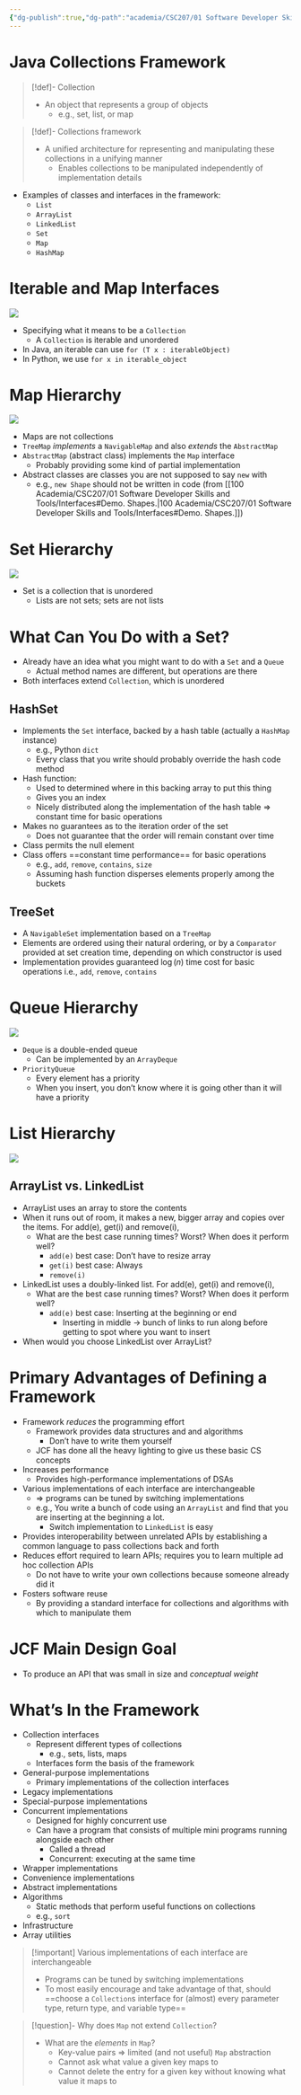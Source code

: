 ```yaml
---
{"dg-publish":true,"dg-path":"academia/CSC207/01 Software Developer Skills and Tools/Java Collections Framework.md","permalink":"/academia/csc-207/01-software-developer-skills-and-tools/java-collections-framework/","tags":["#lecture","#note","cs","java","university"],"created":"2024-09-20T13:19:24.000-04:00","updated":"2024-10-30T20:51:50.002-04:00"}
---
```



# Java Collections Framework

> [!def]- Collection
> - An object that represents a group of objects
>     - e.g., set, list, or map

> [!def]- Collections framework
> - A unified architecture for representing and manipulating these collections in a unifying manner
>     - Enables collections to be manipulated independently of implementation details

- Examples of classes and interfaces in the framework:
    - `List`
    - `ArrayList`
    - `LinkedList`
    - `Set`
    - `Map`
    - `HashMap`

# Iterable and Map Interfaces

![](https://i.imgur.com/kmrYOdp.png)

- Specifying what it means to be a `Collection`
    - A `Collection` is iterable and unordered
- In Java, an iterable can use `for (T x : iterableObject)`
- In Python, we use `for x in iterable_object`

# Map Hierarchy

![](https://i.imgur.com/0KDTDW9.png)

- Maps are not collections
- `TreeMap` *implements* a `NavigableMap` and also *extends* the `AbstractMap`
- `AbstractMap` (abstract class) implements the `Map` interface
    - Probably providing some kind of partial implementation
- Abstract classes are classes you are not supposed to say `new` with
    - e.g., `new Shape` should not be written in code (from [[100 Academia/CSC207/01 Software Developer Skills and Tools/Interfaces#Demo. Shapes.\|100 Academia/CSC207/01 Software Developer Skills and Tools/Interfaces#Demo. Shapes.]])

# Set Hierarchy

![](https://i.imgur.com/YbzHPwg.png)

- Set is a collection that is unordered
    - Lists are not sets; sets are not lists

# What Can You Do with a Set?

- Already have an idea what you might want to do with a `Set` and a `Queue`
    - Actual method names are different, but operations are there
- Both interfaces extend `Collection`, which is unordered

## HashSet

- Implements the `Set` interface, backed by a hash table (actually a `HashMap` instance)
    - e.g., Python `dict`
    - Every class that you write should probably override the hash code method
- Hash function:
    - Used to determined where in this backing array to put this thing
    - Gives you an index
    - Nicely distributed along the implementation of the hash table ⇒ constant time for basic operations
- Makes no guarantees as to the iteration order of the set
    - Does not guarantee that the order will remain constant over time
- Class permits the null element
- Class offers ==constant time performance== for basic operations
    - e.g., `add`, `remove`, `contains`, `size`
    - Assuming hash function disperses elements properly among the buckets

## TreeSet

- A `NavigableSet` implementation based on a `TreeMap`
- Elements are ordered using their natural ordering, or by a `Comparator` provided at set creation time, depending on which constructor is used
- Implementation provides guaranteed $\log(n)$ time cost for basic operations i.e., `add`, `remove`, `contains`

# Queue Hierarchy

![](https://i.imgur.com/taafSPx.png)

- `Deque` is a double-ended queue
    - Can be implemented by an `ArrayDeque`
- `PriorityQueue`
    - Every element has a priority
    - When you insert, you don’t know where it is going other than it will have a priority

# List Hierarchy

![](https://i.imgur.com/Q64dmX9.png)

## ArrayList vs. LinkedList

- ArrayList uses an array to store the contents
- When it runs out of room, it makes a new, bigger array and copies over the items. For add(e), get(i) and remove(i),
    - What are the best case running times? Worst? When does it perform well?
        - `add(e)` best case: Don’t have to resize array
        - `get(i)` best case: Always
        - `remove(i)`
- LinkedList uses a doubly-linked list. For add(e), get(i) and remove(i),
    - What are the best case running times? Worst? When does it perform well?
        - `add(e)` best case: Inserting at the beginning or end
            - Inserting in middle → bunch of links to run along before getting to spot where you want to insert
- When would you choose LinkedList over ArrayList?

# Primary Advantages of Defining a Framework

- Framework *reduces* the programming effort
    - Framework provides data structures and and algorithms
        - Don’t have to write them yourself
    - JCF has done all the heavy lighting to give us these basic CS concepts
- Increases performance
    - Provides high-performance implementations of DSAs
- Various implementations of each interface are interchangeable
    - ⇒ programs can be tuned by switching implementations
    - e.g., You write a bunch of code using an `ArrayList` and find that you are inserting at the beginning a lot.
        - Switch implementation to `LinkedList` is easy
- Provides interoperability between unrelated APIs by establishing a common language to pass collections back and forth
- Reduces effort required to learn APIs; requires you to learn multiple ad hoc collection APIs
    - Do not have to write your own collections because someone already did it
- Fosters software reuse
    - By providing a standard interface for collections and algorithms with which to manipulate them

# JCF Main Design Goal

- To produce an API that was small in size and *conceptual weight*

# What’s In the Framework

- Collection interfaces
    - Represent different types of collections
        - e.g., sets, lists, maps
    - Interfaces form the basis of the framework
- General-purpose implementations
    - Primary implementations of the collection interfaces
- Legacy implementations
- Special-purpose implementations
- Concurrent implementations
    - Designed for highly concurrent use
    - Can have a program that consists of multiple mini programs running alongside each other
        - Called a thread
        - Concurrent: executing at the same time
- Wrapper implementations
- Convenience implementations
- Abstract implementations
- Algorithms
    - Static methods that perform useful functions on collections
    - e.g., `sort`
- Infrastructure
- Array utilities

> [!important] Various implementations of each interface are interchangeable
> - Programs can be tuned by switching implementations
> - To most easily encourage and take advantage of that, should ==choose a `Collection`s interface for (almost) every parameter type, return type, and variable type==

> [!question]- Why does `Map` not extend `Collection`?
> - What are the *elements* in `Map`?
>     - Key-value pairs ⇒ limited (and not useful) `Map` abstraction
>     - Cannot ask what value a given key maps to
>     - Cannot delete the entry for a given key without knowing what value it maps to